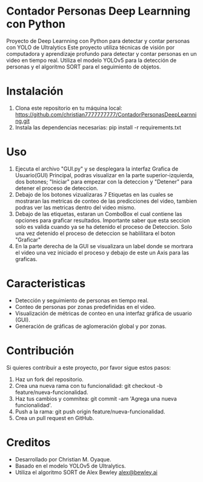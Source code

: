 # Contador Personas  Deep Learnning con Python
Proyecto de Deep Learnning con Python para detectar y contar personas con YOLO de Ultralytics
Este proyecto utiliza técnicas de visión por computadora y aprendizaje profundo para detectar y contar personas en un video en tiempo real. Utiliza el modelo YOLOv5 para la detección de personas y el algoritmo SORT para el seguimiento de objetos.

# Instalación
1. Clona este repositorio en tu máquina local: https://github.com/christian7777777777/ContadorPersonasDeepLearnning.git
2. Instala las dependencias necesarias: pip install -r requirements.txt

# Uso
1. Ejecuta el archivo "GUI.py" y se desplegara la interfaz Grafica de Usuario(GUI) Principal, podras visualizar en la parte superior-izquierda, dos botones; "Iniciar" para empezar con la deteccion y "Detener" para detener el proceso de deteccion.
2. Debajo de los botones vizualizaras 7 Etiquetas en las cuales se mostraran las metricas de conteo de las predicciones del video, tambien podras ver las metricas dentro del video mismo.
3. Debajo de las etiquetas, estaran un ComboBox el cual contiene las opciones para graficar resultados. Importante saber que esta seccion solo es valida cuando ya se ha detenido el proceso de Deteccion. Solo una vez detenido el proceso de deteccion se hablilitara el boton "Graficar"
4. En la parte derecha de la GUI se visualizara un label donde se mortrara el video una vez iniciado el proceso y debajo de este un Axis para las graficas.

# Caracteristicas
* Detección y seguimiento de personas en tiempo real.
* Conteo de personas por zonas predefinidas en el video.
* Visualización de métricas de conteo en una interfaz gráfica de usuario (GUI).
* Generación de gráficas de aglomeración global y por zonas.

# Contribución
Si quieres contribuir a este proyecto, por favor sigue estos pasos:
1. Haz un fork del repositorio.
2. Crea una nueva rama con tu funcionalidad: git checkout -b feature/nueva-funcionalidad.
3. Haz tus cambios y commitea: git commit -am 'Agrega una nueva funcionalidad'.
4. Push a la rama: git push origin feature/nueva-funcionalidad.
5. Crea un pull request en GitHub.

# Creditos
* Desarrollado por Christian M. Oyaque.
* Basado en el modelo YOLOv5 de Ultralytics.
* Utiliza el algoritmo SORT de Alex Bewley alex@bewley.ai
   
